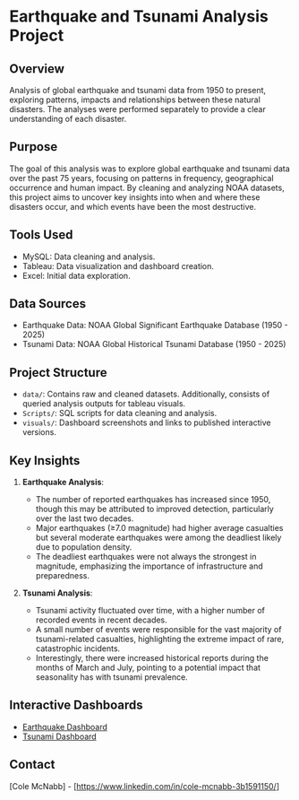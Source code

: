 # Earthquake and Tsunami Analysis Project

## Overview
Analysis of global earthquake and tsunami data from 1950 to present, exploring patterns, impacts and relationships between these natural disasters. The analyses were performed separately to provide a clear understanding of each disaster.

## Purpose
The goal of this analysis was to explore global earthquake and tsunami data over the past 75 years, focusing on patterns in frequency, geographical occurrence and human impact. By cleaning and analyzing NOAA datasets, this project aims to uncover key insights into when and where these disasters occur, and which events have been the most destructive.

## Tools Used
- MySQL: Data cleaning and analysis.
- Tableau: Data visualization and dashboard creation.
- Excel: Initial data exploration.

## Data Sources
- Earthquake Data: NOAA Global Significant Earthquake Database (1950 - 2025)
- Tsunami Data: NOAA Global Historical Tsunami Database (1950 - 2025)

## Project Structure
- `data/`: Contains raw and cleaned datasets. Additionally, consists of queried analysis outputs for tableau visuals.
- `Scripts/`: SQL scripts for data cleaning and analysis.
- `visuals/`: Dashboard screenshots and links to published interactive versions.

## Key Insights

1. **Earthquake Analysis**:
    - The number of reported earthquakes has increased since 1950, though this may be attributed to improved detection, particularly over the last two decades.
    - Major earthquakes (≥7.0 magnitude) had higher average casualties but several moderate earthquakes were among the deadliest likely due to population density.
    - The deadliest earthquakes were not always the strongest in magnitude, emphasizing the importance of infrastructure and preparedness.

2. **Tsunami Analysis**:
    - Tsunami activity fluctuated over time, with a higher number of recorded events in recent decades.
    - A small number of events were responsible for the vast majority of tsunami-related casualties, highlighting the extreme impact of rare, catastrophic incidents.
    - Interestingly, there were increased historical reports during the months of March and July, pointing to a potential impact that seasonality has with tsunami prevalence.

## Interactive Dashboards
- [Earthquake Dashboard](https://public.tableau.com/views/EarthquakeAnalysis1950-2025/EarthquakeAnalysis?:language=en-US&:sid=&:redirect=auth&:display_count=n&:origin=viz_share_link)
- [Tsunami Dashboard](https://public.tableau.com/views/TsunamiAnalysis1950-2025/TsunamiAnalysis?:language=en-US&:sid=&:redirect=auth&:display_count=n&:origin=viz_share_link)

## Contact
[Cole McNabb] - [https://www.linkedin.com/in/cole-mcnabb-3b1591150/]

